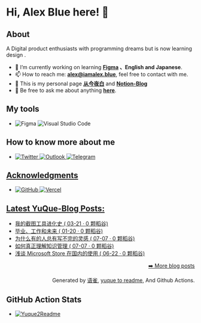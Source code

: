 # Hi, Alex Blue here! 👋 

## About
A Digital product enthusiasts with programming dreams but is now learning design
.
- 🔭 I’m currently working on learning **[Figma](https://www.figma.com/) 、English and Japanese**.
- 📫 How to reach me: **[alex@iamalex.blue](mailto:alex@iamalex.blue)**, feel free to contact with me.
- 📢 This is my personal page **[从今夜白](https://iamalex.blue/)** and **[Notion-Blog](https://iamalexblue.notion.site/)**
- 💬 Be free to ask me about anything **[here](https://twitter.com/iamalex_blue)**.

## My tools
- <img alt="Figma" src="https://img.shields.io/badge/figma-%23F24E1E.svg?style=for-the-badge&logo=figma&logoColor=white"/> <img alt="Visual Studio Code" src="https://img.shields.io/badge/VisualStudioCode-0078d7.svg?style=for-the-badge&logo=visual-studio-code&logoColor=white"/>

## How to know more about me
- <a href='https://twitter.com/realexblue'><img alt="Twitter" src="https://img.shields.io/badge/<Twitter>-%231DA1F2.svg?style=for-the-badge&logo=Twitter&logoColor=white"/>
  <a href='mailto:realex.blue@msn.com/'><img alt="Outlook" src="https://img.shields.io/badge/Microsoft_Outlook-0078D4?style=for-the-badge&logo=microsoft-outlook&logoColor=white" />
  <a href='https://telegram.me/'><img alt="Telegram" src="https://img.shields.io/badge/Telegram-2CA5E0?style=for-the-badge&logo=telegram&logoColor=white" />

## Acknowledgments
- <a href='https://github.com/'><img alt="GitHub" src="https://img.shields.io/badge/github-%23121011.svg?style=for-the-badge&logo=github&logoColor=white"/> 
  <a href='https://vercel.com/'><img alt="Vercel" src="https://img.shields.io/badge/vercel-%23000000.svg?style=for-the-badge&logo=vercel&logoColor=white"/>
  
## Latest YuQue-Blog Posts: 
  - [我的截图工具进化史 ( 03-21 · 0 颗稻谷)](https://yuque.com/alexblue_blog/alexblue/screenshot_tools)
  - [毕业、工作和未来 ( 01-20 · 0 颗稻谷)](https://yuque.com/alexblue_blog/alexblue/ez362c)
  - [为什么有的人总有写不完的灵感 ( 07-07 · 0 颗稻谷)](https://yuque.com/alexblue_blog/alexblue/vwv8qf)
  - [如何真正理解知识管理 ( 07-07 · 0 颗稻谷)](https://yuque.com/alexblue_blog/alexblue/zv15gi)
  - [浅谈 Microsoft Store 在国内的使用 ( 06-22 · 0 颗稻谷)](https://yuque.com/alexblue_blog/alexblue/ku96a2)


<p align="right"><a href="https://www.yuque.com/alexblue_blog">➡️ More blog posts</a></p>
<p align="right">
  Generated by
  <a href="https://www.yuque.com">语雀</a>,
  <a href="https://github.com/marketplace/actions/yuque-to-readme">yuque to readme</a>,
  And Github Actions.
</p>
  
## GitHub Action Stats
- [![Yuque2Readme](https://github.com/iamalexblue/iamalexblue/actions/workflows/yuque-to-readme.yml/badge.svg)](https://github.com/iamalexblue/iamalexblue/actions/workflows/yuque-to-readme.yml)
